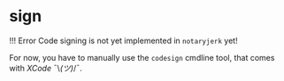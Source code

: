 sign
====

!!! Error
    Code signing is not yet implemented in `notaryjerk` yet!


For now, you have to manually use the `codesign` cmdline tool, that comes with *XCode* ¯\\_(ツ)_/¯.
